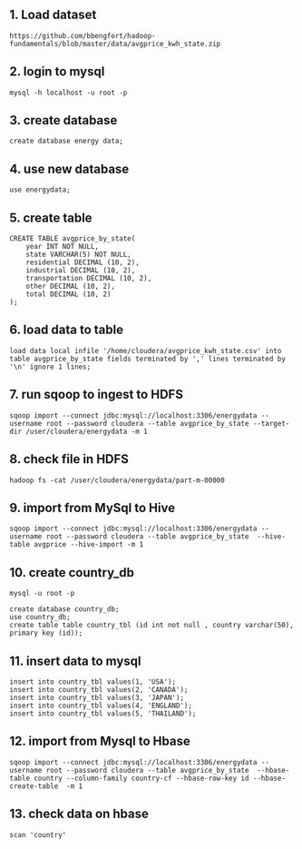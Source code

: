 ## 1. Load dataset  

```https://github.com/bbengfort/hadoop-fundamentals/blob/master/data/avgprice_kwh_state.zip```

## 2. login to mysql
```shell
mysql -h localhost -u root -p
```
## 3. create database
```shell
create database energy data;
```

## 4. use new database
```shell
use energydata;
```

## 5. create table
```shell
CREATE TABLE avgprice_by_state(
    year INT NOT NULL,
    state VARCHAR(5) NOT NULL,
    residential DECIMAL (10, 2),
    industrial DECIMAL (10, 2),
    transportation DECIMAL (10, 2),
    other DECIMAL (10, 2),
    total DECIMAL (10, 2)     
);

```
## 6. load data to table
```shell
load data local infile '/home/cloudera/avgprice_kwh_state.csv' into table avgprice_by_state fields terminated by ',' lines terminated by '\n' ignore 1 lines;
```

## 7. run sqoop to ingest to HDFS
```shell
sqoop import --connect jdbc:mysql://localhost:3306/energydata --username root --password cloudera --table avgprice_by_state --target-dir /user/cloudera/energydata -m 1
```
## 8. check file in HDFS
```shell
hadoop fs -cat /user/cloudera/energydata/part-m-00000
```
## 9. import from MySql to Hive
```shell
sqoop import --connect jdbc:mysql://localhost:3306/energydata --username root --password cloudera --table avgprice_by_state  --hive-table avgprice --hive-import -m 1
```
## 10. create country_db
```shell
mysql -u root -p

create database country_db;
use country_db;
create table table country_tbl (id int not null , country varchar(50), primary key (id));

```

## 11. insert data to mysql
```shell
insert into country_tbl values(1, 'USA');
insert into country_tbl values(2, 'CANADA');
insert into country_tbl values(3, 'JAPAN');
insert into country_tbl values(4, 'ENGLAND');
insert into country_tbl values(5, 'THAILAND');

```

## 12. import from Mysql to Hbase
```shell
sqoop import --connect jdbc:mysql://localhost:3306/energydata --username root --password cloudera --table avgprice_by_state  --hbase-table country --column-family country-cf --hbase-row-key id --hbase-create-table  -m 1

```

## 13. check data on hbase
```shell
scan 'country'
```